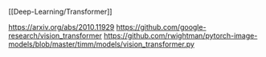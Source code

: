 [[Deep-Learning/Transformer]]

https://arxiv.org/abs/2010.11929
https://github.com/google-research/vision_transformer
https://github.com/rwightman/pytorch-image-models/blob/master/timm/models/vision_transformer.py